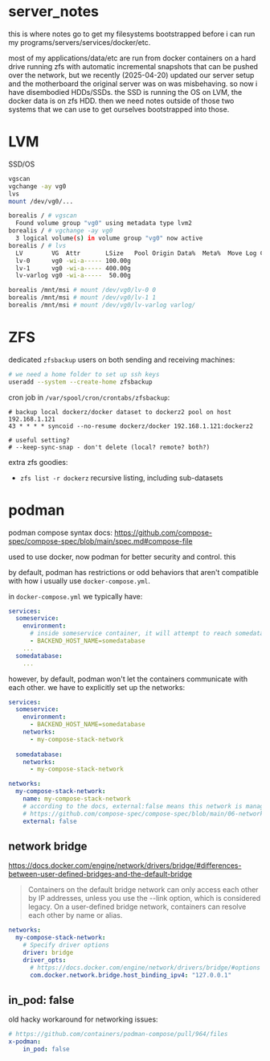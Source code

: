 # server_notes

this is where notes go to get my filesystems bootstrapped before i can run my programs/servers/services/docker/etc.

most of my applications/data/etc are run from docker containers on a hard drive running zfs with automatic incremental snapshots that can be pushed over the network, but we recently (2025-04-20) updated our server setup and the motherboard the original server was on was misbehaving. so now i have disembodied HDDs/SSDs. the SSD is running the OS on LVM, the docker data is on zfs HDD. then we need notes outside of those two systems that we can use to get ourselves bootstrapped into those.

# LVM

SSD/OS

```bash
vgscan
vgchange -ay vg0
lvs
mount /dev/vg0/...
```

```bash
borealis / # vgscan
  Found volume group "vg0" using metadata type lvm2
borealis / # vgchange -ay vg0
  3 logical volume(s) in volume group "vg0" now active
borealis / # lvs
  LV        VG  Attr       LSize   Pool Origin Data%  Meta%  Move Log Cpy%Sync Convert
  lv-0      vg0 -wi-a----- 100.00g                                                    
  lv-1      vg0 -wi-a----- 400.00g                                                    
  lv-varlog vg0 -wi-a-----  50.00g

borealis /mnt/msi # mount /dev/vg0/lv-0 0
borealis /mnt/msi # mount /dev/vg0/lv-1 1
borealis /mnt/msi # mount /dev/vg0/lv-varlog varlog/
```


# ZFS

dedicated `zfsbackup` users on both sending and receiving machines:
```bash
# we need a home folder to set up ssh keys
useradd --system --create-home zfsbackup
```

cron job in `/var/spool/cron/crontabs/zfsbackup`:
```
# backup local dockerz/docker dataset to dockerz2 pool on host 192.168.1.121
43 * * * * syncoid --no-resume dockerz/docker 192.168.1.121:dockerz2

# useful setting?
# --keep-sync-snap - don't delete (local? remote? both?)
```

extra zfs goodies:

* `zfs list -r dockerz` recursive listing, including sub-datasets

# podman

podman compose syntax docs: https://github.com/compose-spec/compose-spec/blob/main/spec.md#compose-file

used to use docker, now podman for better security and control. this 

by default, podman has restrictions or odd behaviors that aren't compatible with how i usually use `docker-compose.yml`.

in `docker-compose.yml` we typically have:

```yaml
services:
  someservice:
    environment:
      # inside someservice container, it will attempt to reach somedatabase container via DNS hostname `somedatabase`
      - BACKEND_HOST_NAME=somedatabase
    ...
  somedatabase:
    ...
```

however, by default, podman won't let the containers communicate with each other. we have to explicitly set up the networks:

```yaml
services:
  someservice:
    environment:
      - BACKEND_HOST_NAME=somedatabase
    networks:
      - my-compose-stack-network
    
  somedatabase:
    networks:
      - my-compose-stack-network

networks:
  my-compose-stack-network:
    name: my-compose-stack-network
    # according to the docs, external:false means this network is managed by this compose file/stack, not created/managed externally
    # https://github.com/compose-spec/compose-spec/blob/main/06-networks.md#external
    external: false
```

## network bridge

https://docs.docker.com/engine/network/drivers/bridge/#differences-between-user-defined-bridges-and-the-default-bridge

> Containers on the default bridge network can only access each other by IP addresses, unless you use the --link option, which is considered legacy. On a user-defined bridge network, containers can resolve each other by name or alias.

```yaml
networks:
  my-compose-stack-network:
    # Specify driver options
    driver: bridge
    driver_opts:
      # https://docs.docker.com/engine/network/drivers/bridge/#options
      com.docker.network.bridge.host_binding_ipv4: "127.0.0.1"
```

## in_pod: false

old hacky workaround for networking issues:

```yaml
# https://github.com/containers/podman-compose/pull/964/files
x-podman:
    in_pod: false
```
